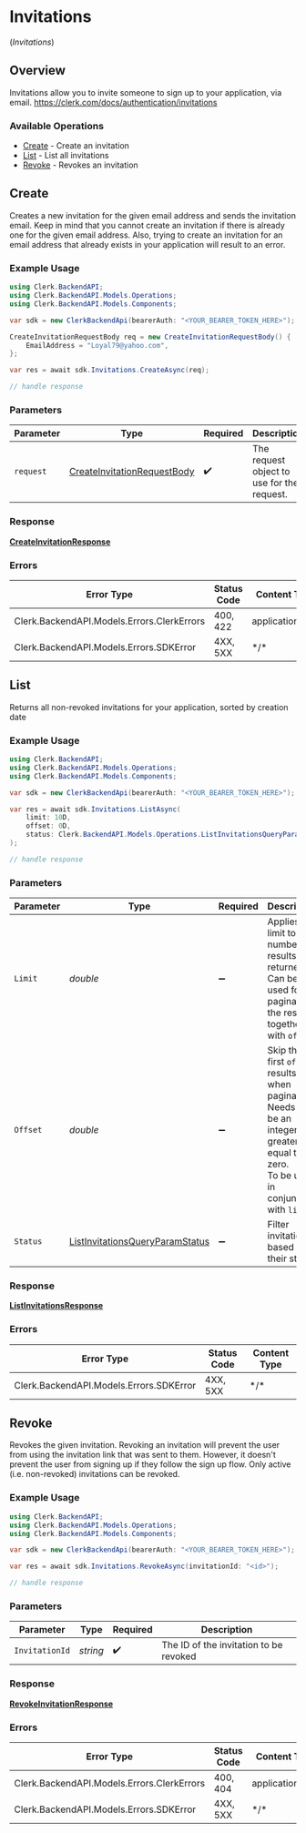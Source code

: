 # Invitations
(*Invitations*)

## Overview

Invitations allow you to invite someone to sign up to your application, via email.
<https://clerk.com/docs/authentication/invitations>

### Available Operations

* [Create](#create) - Create an invitation
* [List](#list) - List all invitations
* [Revoke](#revoke) - Revokes an invitation

## Create

Creates a new invitation for the given email address and sends the invitation email.
Keep in mind that you cannot create an invitation if there is already one for the given email address.
Also, trying to create an invitation for an email address that already exists in your application will result to an error.

### Example Usage

```csharp
using Clerk.BackendAPI;
using Clerk.BackendAPI.Models.Operations;
using Clerk.BackendAPI.Models.Components;

var sdk = new ClerkBackendApi(bearerAuth: "<YOUR_BEARER_TOKEN_HERE>");

CreateInvitationRequestBody req = new CreateInvitationRequestBody() {
    EmailAddress = "Loyal79@yahoo.com",
};

var res = await sdk.Invitations.CreateAsync(req);

// handle response
```

### Parameters

| Parameter                                                                             | Type                                                                                  | Required                                                                              | Description                                                                           |
| ------------------------------------------------------------------------------------- | ------------------------------------------------------------------------------------- | ------------------------------------------------------------------------------------- | ------------------------------------------------------------------------------------- |
| `request`                                                                             | [CreateInvitationRequestBody](../../Models/Operations/CreateInvitationRequestBody.md) | :heavy_check_mark:                                                                    | The request object to use for the request.                                            |

### Response

**[CreateInvitationResponse](../../Models/Operations/CreateInvitationResponse.md)**

### Errors

| Error Type                                 | Status Code                                | Content Type                               |
| ------------------------------------------ | ------------------------------------------ | ------------------------------------------ |
| Clerk.BackendAPI.Models.Errors.ClerkErrors | 400, 422                                   | application/json                           |
| Clerk.BackendAPI.Models.Errors.SDKError    | 4XX, 5XX                                   | \*/\*                                      |

## List

Returns all non-revoked invitations for your application, sorted by creation date

### Example Usage

```csharp
using Clerk.BackendAPI;
using Clerk.BackendAPI.Models.Operations;
using Clerk.BackendAPI.Models.Components;

var sdk = new ClerkBackendApi(bearerAuth: "<YOUR_BEARER_TOKEN_HERE>");

var res = await sdk.Invitations.ListAsync(
    limit: 10D,
    offset: 0D,
    status: Clerk.BackendAPI.Models.Operations.ListInvitationsQueryParamStatus.Expired
);

// handle response
```

### Parameters

| Parameter                                                                                                                                 | Type                                                                                                                                      | Required                                                                                                                                  | Description                                                                                                                               |
| ----------------------------------------------------------------------------------------------------------------------------------------- | ----------------------------------------------------------------------------------------------------------------------------------------- | ----------------------------------------------------------------------------------------------------------------------------------------- | ----------------------------------------------------------------------------------------------------------------------------------------- |
| `Limit`                                                                                                                                   | *double*                                                                                                                                  | :heavy_minus_sign:                                                                                                                        | Applies a limit to the number of results returned.<br/>Can be used for paginating the results together with `offset`.                     |
| `Offset`                                                                                                                                  | *double*                                                                                                                                  | :heavy_minus_sign:                                                                                                                        | Skip the first `offset` results when paginating.<br/>Needs to be an integer greater or equal to zero.<br/>To be used in conjunction with `limit`. |
| `Status`                                                                                                                                  | [ListInvitationsQueryParamStatus](../../Models/Operations/ListInvitationsQueryParamStatus.md)                                             | :heavy_minus_sign:                                                                                                                        | Filter invitations based on their status                                                                                                  |

### Response

**[ListInvitationsResponse](../../Models/Operations/ListInvitationsResponse.md)**

### Errors

| Error Type                              | Status Code                             | Content Type                            |
| --------------------------------------- | --------------------------------------- | --------------------------------------- |
| Clerk.BackendAPI.Models.Errors.SDKError | 4XX, 5XX                                | \*/\*                                   |

## Revoke

Revokes the given invitation.
Revoking an invitation will prevent the user from using the invitation link that was sent to them.
However, it doesn't prevent the user from signing up if they follow the sign up flow.
Only active (i.e. non-revoked) invitations can be revoked.

### Example Usage

```csharp
using Clerk.BackendAPI;
using Clerk.BackendAPI.Models.Operations;
using Clerk.BackendAPI.Models.Components;

var sdk = new ClerkBackendApi(bearerAuth: "<YOUR_BEARER_TOKEN_HERE>");

var res = await sdk.Invitations.RevokeAsync(invitationId: "<id>");

// handle response
```

### Parameters

| Parameter                              | Type                                   | Required                               | Description                            |
| -------------------------------------- | -------------------------------------- | -------------------------------------- | -------------------------------------- |
| `InvitationId`                         | *string*                               | :heavy_check_mark:                     | The ID of the invitation to be revoked |

### Response

**[RevokeInvitationResponse](../../Models/Operations/RevokeInvitationResponse.md)**

### Errors

| Error Type                                 | Status Code                                | Content Type                               |
| ------------------------------------------ | ------------------------------------------ | ------------------------------------------ |
| Clerk.BackendAPI.Models.Errors.ClerkErrors | 400, 404                                   | application/json                           |
| Clerk.BackendAPI.Models.Errors.SDKError    | 4XX, 5XX                                   | \*/\*                                      |